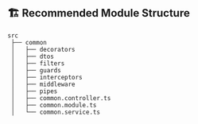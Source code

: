 ## 🏗️ **Recommended Module Structure**
```
src
 ├── common
 │   ├── decorators
 │   ├── dtos
 │   ├── filters
 │   ├── guards
 │   ├── interceptors
 │   ├── middleware
 │   ├── pipes
 │   ├── common.controller.ts
 │   ├── common.module.ts
 │   └── common.service.ts
```